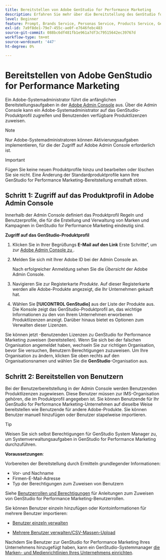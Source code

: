 ```yaml
---
title: Bereitstellen von Adobe GenStudio for Performance Marketing
description: Erfahren Sie mehr über die Bereitstellung des GenStudio for Performance Marketing-Produkts.
level: Beginner
feature: Prompt, Brands Service, Personas Service, Products Service, Generative AI, Guidelines
exl-id: 7a9f8de1-79e7-455c-ae0f-e7646febc483
source-git-commit: 088bc6df481fb1e961a7df3c79515642ec39767d
workflow-type: tm+mt
source-wordcount: '447'
ht-degree: 0%

---
```


# Bereitstellen von Adobe GenStudio for Performance Marketing

Ein Adobe-Systemadministrator führt die anfänglichen Bereitstellungsaufgaben in der [Adobe Admin Console](https://helpx.adobe.com/enterprise/using/admin-console.html#Overview) aus. Über die Admin Console kann ein Adobe-Systemadministrator auf das GenStudio-Produktprofil zugreifen und Benutzenden verfügbare Produktlizenzen zuweisen.

>[!NOTE]
>
>Nur Adobe-Systemadministratoren können Aktivierungsaufgaben implementieren, für die der Zugriff auf Adobe Admin Console erforderlich ist.

>[!IMPORTANT]
>
>Fügen Sie keine neuen Produktprofile hinzu und bearbeiten oder löschen Sie sie nicht. Eine Änderung der Standardproduktprofile kann Ihre GenStudio for Performance Marketing-Bereitstellung ernsthaft stören.

## Schritt 1: Zugriff auf das Produktprofil in Adobe Admin Console

Innerhalb der Admin Console definiert das Produktprofil Regeln und Benutzerprofile, die für die Erstellung und Verwaltung von Marken und Kampagnen in GenStudio for Performance Marketing eindeutig sind.

**Zugriff auf das GenStudio-Produktprofil**

1. Klicken Sie in Ihrer Begrüßungs **E-Mail auf den Link** Erste Schritte“, um zur [Adobe Admin Console zu ](https://helpx.adobe.com/enterprise/using/admin-console.html#Overview).

1. Melden Sie sich mit Ihrer Adobe ID bei der Admin Console an.

   Nach erfolgreicher Anmeldung sehen Sie die _Übersicht_ der Adobe Admin Console.

1. Navigieren Sie zur Registerkarte _Produkte_. Auf dieser Registerkarte werden alle Adobe-Produkte angezeigt, die Ihr Unternehmen gekauft hat.

1. Wählen Sie **[!UICONTROL GenStudio]** aus der Liste der Produkte aus. Die Konsole zeigt das GenStudio-Produktprofil an, das wichtige Informationen zu den von Ihrem Unternehmen erworbenen Produktlizenzen anzeigt. Darüber hinaus bietet es Optionen zum Verwalten dieser Lizenzen.

Sie können jetzt -Benutzenden Lizenzen zu GenStudio for Performance Marketing zuweisen (bereitstellen). Wenn Sie sich bei der falschen Organisation angemeldet haben, wechseln Sie zur richtigen Organisation, bevor Sie versuchen, Benutzern Berechtigungen zuzuweisen. Um Ihre Organisation zu ändern, klicken Sie oben rechts auf den Organisationsnamen und wählen Sie die **GenStudio**-Organisation aus.

## Schritt 2: Bereitstellen von Benutzern

Bei der Benutzerbereitstellung in der Admin Console werden Benutzenden Produktlizenzen zugewiesen. Diese Benutzer müssen zur IMS-Organisation gehören, die im Produktprofil angegeben ist. Sie können Benutzende für Ihr GenStudio for Performance Marketing-Unternehmen auf dieselbe Weise bereitstellen wie Benutzende für andere Adobe-Produkte. Sie können Benutzer manuell hinzufügen oder Benutzer stapelweise importieren.

>[!TIP]
>
>Weisen Sie sich selbst Berechtigungen für GenStudio System Manager zu, um Systemverwaltungsaufgaben in GenStudio for Performance Marketing durchzuführen.

**Voraussetzungen**:

Vorbereiten der Bereitstellung durch Ermitteln grundlegender Informationen:

* Vor- und Nachname
* Firmen-E-Mail-Adresse
* Typ der Berechtigungen zum Zuweisen von Benutzern

Siehe [Benutzerrollen und Berechtigungen](user-roles.md) für Anleitungen zum Zuweisen von GenStudio for Performance Marketing-Benutzerrollen.

Sie können Benutzer einzeln hinzufügen oder Kontoinformationen für mehrere Benutzer importieren:

* [Benutzer einzeln verwalten](https://helpx.adobe.com/enterprise/using/manage-users-individually.html#add-users)

* [Mehrere Benutzer verwalten/CSV-Massen-Upload](https://helpx.adobe.com/enterprise/using/bulk-upload-users.html)

Nachdem Sie Benutzer zur GenStudio for Performance Marketing Ihres Unternehmens hinzugefügt haben, kann ein GenStudio-Systemmanager [die Marken- und Medienrichtlinien Ihres Unternehmens einrichten](get-started.md).

